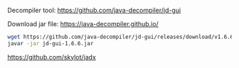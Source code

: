 Decompiler tool:
https://github.com/java-decompiler/jd-gui

Download jar file:
https://java-decompiler.github.io/
```bash
wget https://github.com/java-decompiler/jd-gui/releases/download/v1.6.6/jd-gui-1.6.6.jar
javar -jar jd-gui-1.6.6.jar
```

https://github.com/skylot/jadx